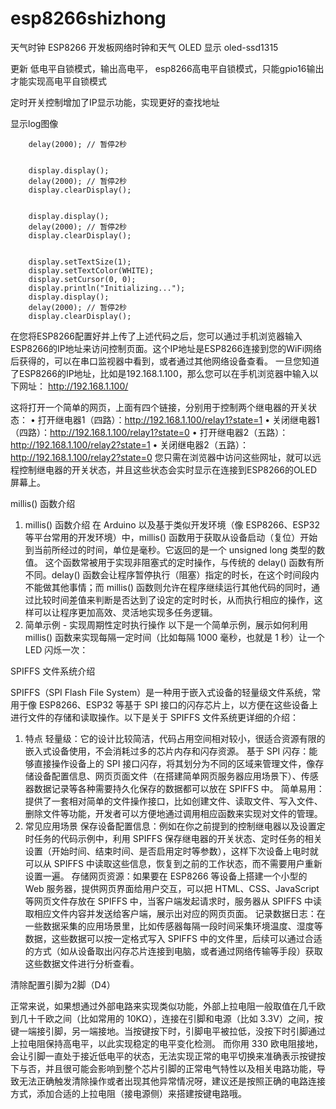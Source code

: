 # esp8266shizhong
天气时钟
ESP8266 开发板网络时钟和天气 OLED 显示
oled-ssd1315

更新 低电平自锁模式，输出高电平，
esp8266高电平自锁模式，只能gpio16输出才能实现高电平自锁模式

定时开关控制增加了IP显示功能，实现更好的查找地址




显示log图像

        delay(2000); // 暂停2秒


        display.display();
        delay(2000); // 暂停2秒
        display.clearDisplay();


        display.display();
        delay(2000); // 暂停2秒
        display.clearDisplay();


        display.setTextSize(1);
        display.setTextColor(WHITE);
        display.setCursor(0, 0);
        display.println("Initializing...");
        display.display();
        delay(2000); // 暂停2秒
        display.clearDisplay();



在您将ESP8266配置好并上传了上述代码之后，您可以通过手机浏览器输入ESP8266的IP地址来访问控制页面。这个IP地址是ESP8266连接到您的WiFi网络后获得的，可以在串口监视器中看到，或者通过其他网络设备查看。
一旦您知道了ESP8266的IP地址，比如是192.168.1.100，那么您可以在手机浏览器中输入以下网址：
http://192.168.1.100/

这将打开一个简单的网页，上面有四个链接，分别用于控制两个继电器的开关状态：
•  打开继电器1（四路）：http://192.168.1.100/relay1?state=1
•  关闭继电器1（四路）：http://192.168.1.100/relay1?state=0
•  打开继电器2（五路）：http://192.168.1.100/relay2?state=1
•  关闭继电器2（五路）：http://192.168.1.100/relay2?state=0
您只需在浏览器中访问这些网址，就可以远程控制继电器的开关状态，并且这些状态会实时显示在连接到ESP8266的OLED屏幕上。

millis() 函数介绍

1. millis() 函数介绍
在 Arduino 以及基于类似开发环境（像 ESP8266、ESP32 等平台常用的开发环境）中，millis() 函数用于获取从设备启动（复位）开始到当前所经过的时间，单位是毫秒。它返回的是一个 unsigned long 类型的数值。
这个函数常被用于实现非阻塞式的定时操作，与传统的 delay() 函数有所不同。delay() 函数会让程序暂停执行（阻塞）指定的时长，在这个时间段内不能做其他事情；而 millis() 函数则允许在程序继续运行其他代码的同时，通过比较时间差值来判断是否达到了设定的定时时长，从而执行相应的操作，这样可以让程序更加高效、灵活地实现多任务逻辑。
2. 简单示例 - 实现周期性定时执行操作
以下是一个简单示例，展示如何利用 millis() 函数来实现每隔一定时间（比如每隔 1000 毫秒，也就是 1 秒）让一个 LED 闪烁一次：

SPIFFS 文件系统介绍

SPIFFS（SPI Flash File System）是一种用于嵌入式设备的轻量级文件系统，常用于像 ESP8266、ESP32 等基于 SPI 接口的闪存芯片上，以方便在这些设备上进行文件的存储和读取操作。以下是关于 SPIFFS 文件系统更详细的介绍：
1. 特点
轻量级：它的设计比较简洁，代码占用空间相对较小，很适合资源有限的嵌入式设备使用，不会消耗过多的芯片内存和闪存资源。
基于 SPI 闪存：能够直接操作设备上的 SPI 接口闪存，将其划分为不同的区域来管理文件，像存储设备配置信息、网页页面文件（在搭建简单网页服务器应用场景下）、传感器数据记录等各种需要持久化保存的数据都可以放在 SPIFFS 中。
简单易用：提供了一套相对简单的文件操作接口，比如创建文件、读取文件、写入文件、删除文件等功能，开发者可以方便地通过调用相应函数来实现对文件的管理。
2. 常见应用场景
保存设备配置信息：例如在你之前提到的控制继电器以及设置定时任务的代码示例中，利用 SPIFFS 保存继电器的开关状态、定时任务的相关设置（开始时间、结束时间、是否启用定时等参数），这样下次设备上电时就可以从 SPIFFS 中读取这些信息，恢复到之前的工作状态，而不需要用户重新设置一遍。
存储网页资源：如果要在 ESP8266 等设备上搭建一个小型的 Web 服务器，提供网页界面给用户交互，可以把 HTML、CSS、JavaScript 等网页文件存放在 SPIFFS 中，当客户端发起请求时，服务器从 SPIFFS 中读取相应文件内容并发送给客户端，展示出对应的网页页面。
记录数据日志：在一些数据采集的应用场景里，比如传感器每隔一段时间采集环境温度、湿度等数据，这些数据可以按一定格式写入 SPIFFS 中的文件里，后续可以通过合适的方式（如从设备取出闪存芯片连接到电脑，或者通过网络传输等手段）获取这些数据文件进行分析查看。

清除配置引脚为2脚（D4）


正常来说，如果想通过外部电路来实现类似功能，外部上拉电阻一般取值在几千欧到几十千欧之间（比如常用的 10KΩ），连接在引脚和电源（比如 3.3V）之间，按键一端接引脚，另一端接地。当按键按下时，引脚电平被拉低，没按下时引脚通过上拉电阻保持高电平，以此实现稳定的电平变化检测。
而你用 330 欧电阻接地，会让引脚一直处于接近低电平的状态，无法实现正常的电平切换来准确表示按键按下与否，并且很可能会影响到整个芯片引脚的正常电气特性以及相关电路功能，导致无法正确触发清除操作或者出现其他异常情况呀，建议还是按照正确的电路连接方式，添加合适的上拉电阻（接电源侧）来搭建按键电路哦。
